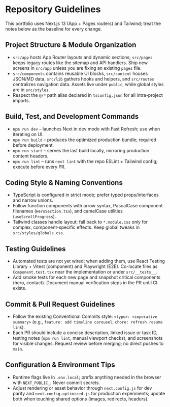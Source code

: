 # Repository Guidelines

This portfolio uses Next.js 13 (App + Pages routers) and Tailwind; treat the notes below as the baseline for every change.

## Project Structure & Module Organization
- `src/app` hosts App Router layouts and dynamic sections; `src/pages` keeps legacy routes like the sitemap and API handlers. Ship new screens in `src/app` unless you are fixing an existing `pages` file.
- `src/components` contains reusable UI blocks, `src/content` houses JSON/MD data, `src/lib` gathers hooks and helpers, and `src/routes` centralizes navigation data. Assets live under `public`, while global styles are in `src/styles`.
- Respect the `@/*` path alias declared in `tsconfig.json` for all intra-project imports.

## Build, Test, and Development Commands
- `npm run dev` – launches Next in dev mode with Fast Refresh; use when iterating on UI.
- `npm run build` – produces the optimized production bundle; required before deployment.
- `npm run start` – serves the last build locally, mirroring production content headers.
- `npm run lint` – runs `next lint` with the repo ESLint + Tailwind config; execute before every PR.

## Coding Style & Naming Conventions
- TypeScript is configured in strict mode; prefer typed props/interfaces and narrow unions.
- Follow function components with arrow syntax, PascalCase component filenames (`HeroSection.tsx`), and camelCase utilities (`useScrollProgress`).
- Tailwind classes handle layout; fall back to `*.module.css` only for complex, component-specific effects. Keep global tweaks in `src/styles/globals.css`.

## Testing Guidelines
- Automated tests are not yet wired; when adding them, use React Testing Library + Vitest (component) and Playwright (E2E). Co-locate files as `Component.test.tsx` near the implementation or under `src/__tests__`.
- Add smoke tests for each new page and snapshot critical components (hero, contact). Document manual verification steps in the PR until CI exists.

## Commit & Pull Request Guidelines
- Follow the existing Conventional Commits style: `<type>: <imperative summary>` (e.g., `feature: add timeline carousel`, `chore: refresh resume link`).
- Each PR should include a concise description, linked issue or task ID, testing notes (`npm run lint`, manual viewport checks), and screenshots for visible changes. Request review before merging; no direct pushes to `main`.

## Configuration & Environment Tips
- Runtime flags live in `.env.local`; prefix anything needed in the browser with `NEXT_PUBLIC_`. Never commit secrets.
- Adjust rendering or asset behavior through `next.config.js` for dev parity and `next.config.optimized.js` for production experiments; update both when touching shared options (images, redirects, headers).
